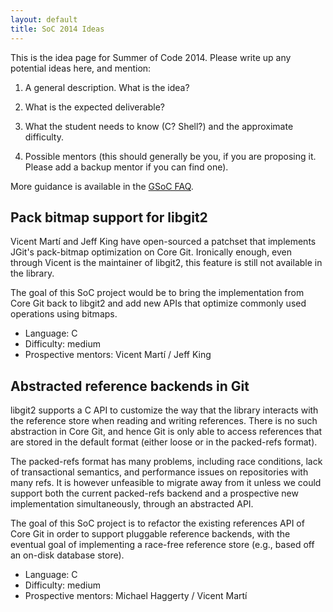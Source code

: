 ```yaml
---
layout: default
title: SoC 2014 Ideas
---
```


This is the idea page for Summer of Code 2014. Please write up any
potential ideas here, and mention:

  1. A general description. What is the idea?

  2. What is the expected deliverable?

  3. What the student needs to know (C? Shell?) and the approximate
     difficulty.

  4. Possible mentors (this should generally be you, if you are
     proposing it. Please add a backup mentor if you can find one).

More guidance is available in the [GSoC FAQ](https://www.google-melange.com/gsoc/document/show/gsoc_program/google/gsoc2013/help_page#3._What_is_an_Ideas_list).

## Pack bitmap support for libgit2

Vicent Martí and Jeff King have open-sourced a patchset that implements
JGit's pack-bitmap optimization on Core Git. Ironically enough, even
through Vicent is the maintainer of libgit2, this feature is still not
available in the library.

The goal of this SoC project would be to bring the implementation from
Core Git back to libgit2 and add new APIs that optimize commonly used
operations using bitmaps.

 - Language: C
 - Difficulty: medium
 - Prospective mentors: Vicent Martí / Jeff King

## Abstracted reference backends in Git

libgit2 supports a C API to customize the way that the library interacts
with the reference store when reading and writing references. There is
no such abstraction in Core Git, and hence Git is only able to access
references that are stored in the default format (either loose or in the
packed-refs format).

The packed-refs format has many problems, including race conditions,
lack of transactional semantics, and performance issues on repositories
with many refs.  It is however unfeasible to migrate away from it unless
we could support both the current packed-refs backend and a prospective
new implementation simultaneously, through an abstracted API.

The goal of this SoC project is to refactor the existing references API
of Core Git in order to support pluggable reference backends, with the
eventual goal of implementing a race-free reference store (e.g., based
off an on-disk database store).

 - Language: C
 - Difficulty: medium
 - Prospective mentors: Michael Haggerty / Vicent Martí
